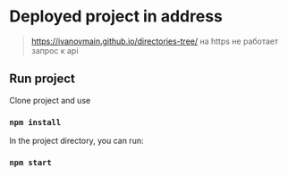 # Deployed project in address

>https://ivanovmain.github.io/directories-tree/
на https не работает запрос к api

## Run project
Clone project and use
### `npm install`

In the project directory, you can run:
### `npm start`
